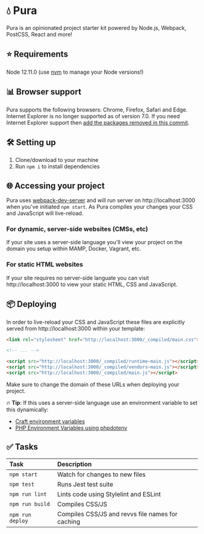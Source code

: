 # 💧 Pura
Pura is an opinionated project starter kit powered by Node.js, Webpack, PostCSS, React and more!

## ⭐️ Requirements
Node 12.11.0 (use [nvm](https://github.com/creationix/nvm) to manage your Node versions!)

## 📊 Browser support
Pura supports the following browsers: Chrome, Firefox, Safari and Edge. Internet Explorer is no longer supported as of version 7.0. If you need Internet Explorer support then [add the packages removed in this commit](#).

## 🛠 Setting up
1. Clone/download to your machine
2. Run `npm i` to install dependencies

## 🌐 Accessing your project
Pura uses [webpack-dev-server](https://github.com/webpack/webpack-dev-server/) and will run server on http://localhost:3000 when you've initiated `npm start`. As Pura compiles your changes your CSS and JavaScript will live-reload.

### For dynamic, server-side websites (CMSs, etc)
If your site uses a server-side language you'll view your project on the domain you setup within MAMP, Docker, Vagrant, etc.

### For static HTML websites
If your site requires no server-side languate you can visit http://localhost:3000 to view your static HTML, CSS and JavaScript.

## 📦 Deploying
In order to live-reload your CSS and JavaScript these files are explicitly served from http://localhost:3000 within your template:
```html
<link rel="stylesheet" href="http://localhost:3000/_compiled/main.css">

<!-- ... -->

<script src="http://localhost:3000/_compiled/runtime~main.js"></script>
<script src="http://localhost:3000/_compiled/vendors~main.js"></script>
<script src="http://localhost:3000/_compiled/main.js"></script>
```

Make sure to change the domain of these URLs when deploying your project.

🔥 **Tip**: If this uses a server-side language use an environment variable to set this dynamically:
- [Craft environment variables](https://docs.craftcms.com/v3/config/environments.html)
- [PHP Environment Variables using phpdotenv](https://github.com/vlucas/phpdotenv)

## ✅ Tasks
| Task              | Description                                      |
|:------------------|:-------------------------------------------------|
| `npm start`       | Watch for changes to new files                   |
| `npm test`        | Runs Jest test suite                             |
| `npm run lint`    | Lints code using Stylelint and ESLint            |
| `npm run build`   | Compiles CSS/JS                                  |
| `npm run deploy`  | Compiles CSS/JS and revvs file names for caching |
